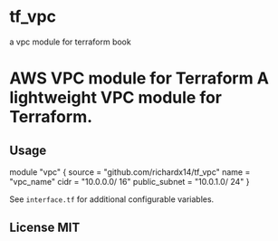 # tf_vpc
a vpc module for terraform book
# AWS VPC module for Terraform A lightweight VPC module for Terraform. 

## Usage 

module "vpc" {
 source = "github.com/richardx14/tf_vpc"
 name = "vpc_name"
 cidr = "10.0.0.0/ 16"
 public_subnet = "10.0.1.0/ 24" 
 } 
 
 See ` interface.tf ` for additional configurable variables. 
 
 ## License MIT
